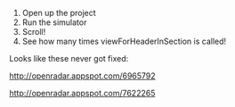1. Open up the project
2. Run the simulator
3. Scroll!
4. See how many times viewForHeaderInSection is called!


Looks like these never got fixed:

http://openradar.appspot.com/6965792

http://openradar.appspot.com/7622265
